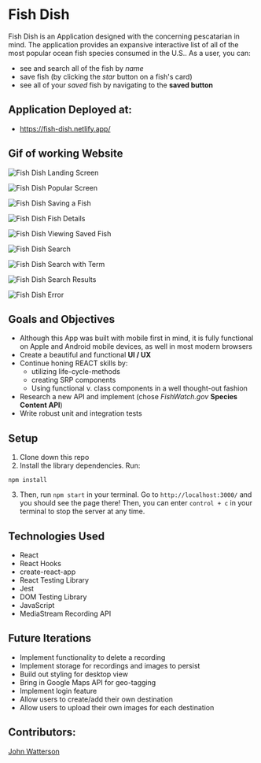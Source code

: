 # Fish Dish
Fish Dish is an Application designed with the concerning pescatarian in mind. The application provides an expansive interactive list of all of the most popular ocean fish species consumed in the U.S.. As a user, you can:
- see and search all of the fish by _name_
- save fish (by clicking the _star_ button on a fish's card)
- see all of your _saved_ fish by navigating to the __saved button__

## Application Deployed at:
- https://fish-dish.netlify.app/

## Gif of working Website
![Fish Dish Landing Screen](https://user-images.githubusercontent.com/49289426/84216374-890ea780-aa86-11ea-926c-7ee12c217c9e.png)

![Fish Dish Popular Screen](https://user-images.githubusercontent.com/49289426/84216409-a9d6fd00-aa86-11ea-87bb-d841e09c7d58.png)

![Fish Dish Saving a Fish](https://user-images.githubusercontent.com/49289426/84216433-c2471780-aa86-11ea-8e73-0ea16403ae1c.png)

![Fish Dish Fish Details](https://user-images.githubusercontent.com/49289426/84216494-ec98d500-aa86-11ea-8c62-e9a1ab38a2f8.png)

![Fish Dish Viewing Saved Fish](https://user-images.githubusercontent.com/49289426/84216523-076b4980-aa87-11ea-8534-708e91dd2233.png)

![Fish Dish Search](https://user-images.githubusercontent.com/49289426/84216545-1ce07380-aa87-11ea-9a21-7e40ef6709be.png)

![Fish Dish Search with Term](https://user-images.githubusercontent.com/49289426/84216578-2ec21680-aa87-11ea-97b0-1cbe9557574c.png)

![Fish Dish Search Results](https://user-images.githubusercontent.com/49289426/84216605-400b2300-aa87-11ea-877e-6ad4079f63bc.png)

![Fish Dish Error](https://user-images.githubusercontent.com/49289426/84216623-53b68980-aa87-11ea-9de1-46ce5bedf2b3.png)

## Goals and Objectives
- Although this App was built with mobile first in mind, it is fully functional on Apple and Android mobile devices, as well in most modern browsers
- Create a beautiful and functional __UI / UX__
- Continue honing REACT skills by:
  - utilizing life-cycle-methods
  - creating SRP components
  - Using functional v. class components in a well thought-out fashion
- Research a new API and implement (chose _FishWatch.gov_ __Species Content API__)
- Write robust unit and integration tests

## Setup

1. Clone down this repo
2. Install the library dependencies. Run:
```
npm install
```
3. Then, run `npm start` in your terminal. Go to `http://localhost:3000/` and you should see the page there! Then, you can enter `control + c` in your terminal to stop the server at any time.

## Technologies Used
- React
- React Hooks
- create-react-app
- React Testing Library
- Jest
- DOM Testing Library
- JavaScript
- MediaStream Recording API

## Future Iterations
- Implement functionality to delete a recording
- Implement storage for recordings and images to persist
- Build out styling for desktop view
- Bring in Google Maps API for geo-tagging
- Implement login feature
- Allow users to create/add their own destination
- Allow users to upload their own images for each destination

## Contributors:

[John Watterson](https://github.com/infamouskeyduster)
